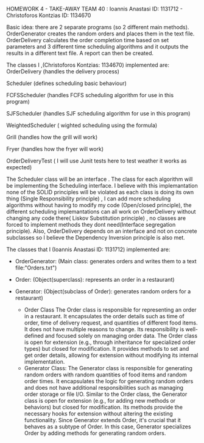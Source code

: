 HOMEWORK 4 - TAKE-AWAY 
TEAM 40 : Ioannis Anastasi ID: 1131712 - Christoforos Kontzias ID: 1134670  

Basic idea: there are 2 separate programs (so 2 different main methods). OrderGenerator creates the random orders and places them in the text file. 
OrderDelivery calculates the order completion time based on set parameters and 3 different time scheduling algorithms and it outputs the results in a different text file. A report can then be created.


The classes I ,(Christoforos Kontzias: 1134670) implemented are:
OrderDelivery (handles the delivery process)

Scheduler (defines scheduling basic behaviour)

FCFSScheduler (handles FCFS scheduling  algorithm for use in this program)

SJFScheduler  (handles SJF scheduling  algorithm for use in this program)

WeightedScheduler ( wighted scheduling using the formula)

Grill (handles how the grill will work)

Fryer (handles how the fryer will work)

OrderDeliveryTest ( I will use Junit tests here to test weather it works as expected)

The Scheduler class will be an interface . The class for each algorithm will be implementing the Scheduling interface.
I believe with this implemantation none of the SOLID principles will be violated as each class is doing its own thing (Single Responsibility principle) , I can add more scheduling algorithms without having to modify my code (Open/closed principle), the different scheduling implemantations can all work on OrderDelivery without changing any code there( Liskov Substitution principle) , no classes are forced to implement methods they dont need(Interface segregation principle). 
Also, OrderDelivery depends on an interface and not on concrete subclasses so I believe the Dependency Inversion principle is also met.

The classes that I (Ioannis Anastasi ID: 1131712) implemented are:
- OrderGenerator: (Main class: generates orders and writes them to a text file:"Orders.txt")
- Order: (Object(superclass): represents an order in a restaurant)
- Generator: (Object(subclass of Order): generates random orders for a restaurant)

  - Order Class
The Order class is responsible for representing an order in a restaurant. It encapsulates the order details such as time of order, time of delivery request, and quantities of different food items.
It does not have multiple reasons to change. Its responsibility is well-defined and focused solely on managing order data.
The Order class is open for extension (e.g., through inheritance for specialized order types) but closed for modification. It provides methods to set and get order details, allowing for extension without modifying its internal implementation.
  - Generator Class:
The Generator class is responsible for generating random orders with random quantities of food items and random order times.
It encapsulates the logic for generating random orders and does not have additional responsibilities such as managing order storage or file I/O.
Similar to the Order class, the Generator class is open for extension (e.g., for adding new methods or behaviors) but closed for modification. Its methods provide the necessary hooks for extension without altering the existing functionality.
Since Generator extends Order, it's crucial that it behaves as a subtype of Order. In this case, Generator specializes Order by adding methods for generating random orders.
